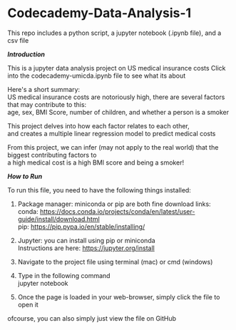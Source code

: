 # Codecademy-Data-Analysis-1
This repo includes a python script, a jupyter notebook (.ipynb file), and a csv file

*********Introduction*********

This is a jupyter data analysis project on US medical insurance costs
Click into the codecademy-umicda.ipynb file to see what its about<br>

Here's a short summary:<br>
US medical insurance costs are notoriously high, there are several factors that may contribute to this:<br>
age, sex, BMI Score, number of children, and whether a person is a smoker<br>

This project delves into how each factor relates to each other,<br>
and creates a multiple linear regression model to predict medical costs<br>

From this project, we can infer (may not apply to the real world) that the biggest contributing factors to <br>
a high medical cost is a high BMI score and being a smoker!<br>


*********How to Run*********

To run this file, you need to have the following things installed:

1. Package manager: miniconda or pip are both fine
download links: <br>
conda: https://docs.conda.io/projects/conda/en/latest/user-guide/install/download.html <br>
pip: https://pip.pypa.io/en/stable/installing/

2. Jupyter: you can install using pip or miniconda<br>
Instructions are here: https://jupyter.org/install <br>

3. Navigate to the project file using terminal (mac) or cmd (windows)

4. Type in the following command<br>
jupyter notebook

5. Once the page is loaded in your web-browser, simply click the file to open it

ofcourse, you can also simply just view the file on GitHub
